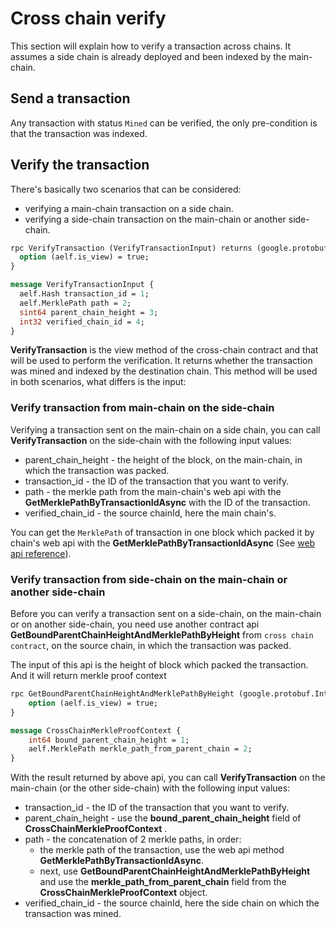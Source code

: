 # Cross chain verify

This section will explain how to verify a transaction across chains. It assumes a side chain is already deployed and been indexed by the main-chain.

## Send a transaction

Any transaction with status `Mined` can be verified, the only pre-condition is that the transaction was indexed.

## Verify the transaction

There's basically two scenarios that can be considered:
- verifying a main-chain transaction on a side chain.
- verifying a side-chain transaction on the main-chain or another side-chain.

```protobuf
rpc VerifyTransaction (VerifyTransactionInput) returns (google.protobuf.BoolValue) {
  option (aelf.is_view) = true;
}

message VerifyTransactionInput {
  aelf.Hash transaction_id = 1;
  aelf.MerklePath path = 2;
  sint64 parent_chain_height = 3;
  int32 verified_chain_id = 4;
}

```

**VerifyTransaction** is the view method of the cross-chain contract and that will be used to perform the verification. It returns whether the transaction was mined and indexed by the destination chain. This method will be used in both scenarios, what differs is the input:

### Verify transaction from main-chain on the side-chain

Verifying a transaction sent on the main-chain on a side chain, you can call **VerifyTransaction** on the side-chain with the following input values:
  - parent_chain_height - the height of the block, on the main-chain, in which the transaction was packed.
  - transaction_id - the ID of the transaction that you want to verify.
  - path - the merkle path from the main-chain's web api with the **GetMerklePathByTransactionIdAsync** with the ID of the transaction.
  - verified_chain_id - the source chainId, here the main chain's.

You can get the `MerklePath`  of  transaction in one block which packed it by chain's web api with the **GetMerklePathByTransactionIdAsync** (See [web api reference](../../reference/web-api/web-api)).

### Verify transaction from side-chain on the main-chain or another side-chain

Before you can verify a transaction sent on a side-chain, on the main-chain or on another side-chain, you need use another contract api **GetBoundParentChainHeightAndMerklePathByHeight** from `cross chain contract`, on the source chain, in which the transaction was packed.

The input of this api is the height of block which packed the transaction. And it will return merkle proof context

```Protobuf
rpc GetBoundParentChainHeightAndMerklePathByHeight (google.protobuf.Int64Value) returns (CrossChainMerkleProofContext) {
    option (aelf.is_view) = true;
}

message CrossChainMerkleProofContext {
    int64 bound_parent_chain_height = 1;
    aelf.MerklePath merkle_path_from_parent_chain = 2;
}
```

 With the result returned by above api, you can call **VerifyTransaction** on the main-chain (or the other side-chain) with the following input values:
- transaction_id - the ID of the transaction that you want to verify.
- parent_chain_height - use the **bound_parent_chain_height** field of **CrossChainMerkleProofContext** .
- path - the concatenation of 2 merkle paths, in order:
  - the merkle path of the transaction, use the web api method **GetMerklePathByTransactionIdAsync**. 
  - next, use **GetBoundParentChainHeightAndMerklePathByHeight** and use the **merkle_path_from_parent_chain** field from the **CrossChainMerkleProofContext** object.
- verified_chain_id - the source chainId, here the side chain on which the transaction was mined.


